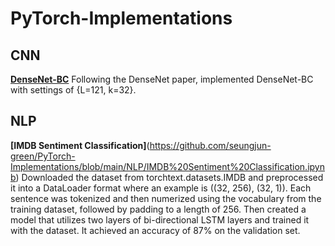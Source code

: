 # PyTorch-Implementations

## CNN

**[DenseNet-BC](https://github.com/seungjun-green/PyTorch-Implementations/blob/main/CNN/DenseNet_BC_Implementation.ipynb)**
Following the DenseNet paper, implemented DenseNet-BC with settings of {L=121, k=32}.


## NLP

**[IMDB Sentiment Classification]**(https://github.com/seungjun-green/PyTorch-Implementations/blob/main/NLP/IMDB%20Sentiment%20Classification.ipynb)
Downloaded the dataset from torchtext.datasets.IMDB and preprocessed it into a DataLoader format where an example is ((32, 256), (32, 1)). Each sentence was tokenized and then numerized using the vocabulary from the training dataset, followed by padding to a length of 256. Then created a model that utilizes two layers of bi-directional LSTM layers and trained it with the dataset. It achieved an accuracy of 87% on the validation set.


